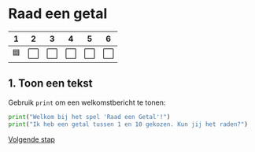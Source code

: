 # Raad een getal

| 1 | 2 | 3 | 4 | 5 | 6 |
| --- | --- | --- | --- | --- | --- |
 🟦| ⬜ | ⬜ | ⬜ | ⬜ | ⬜ |


## 1. Toon een tekst

Gebruik `print` om een welkomstbericht te tonen:

```python
print("Welkom bij het spel 'Raad een Getal'!")
print("Ik heb een getal tussen 1 en 10 gekozen. Kun jij het raden?")
```

[Volgende stap](stap_2.md)
